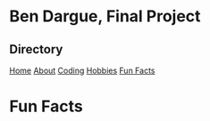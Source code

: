 # **Ben Dargue, Final Project**
## Directory
[Home](https://github.com/keysor/Final/blob/main/README.md)   [About](https://github.com/keysor/Final/blob/main/about)  [Coding](https://github.com/keysor/Final/blob/main/coding)  [Hobbies](https://github.com/keysor/Final/blob/main/hobbies)  [Fun Facts](https://github.com/keysor/Final/blob/main/funfacts)
# Fun Facts
